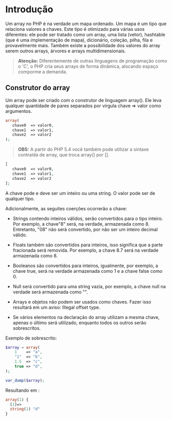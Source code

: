 
# Introdução

Um array no PHP é na verdade um mapa ordenado. Um mapa é um tipo que relaciona valores a chaves. Este tipo é otimizado para várias usos diferentes: ele pode ser tratado como um array, uma lista (vetor), hashtable (que é uma implementação de mapa), dicionário, coleção, pilha, fila e provavelmente mais. Também existe a possibilidade dos valores do array serem outros arrays, árvores e arrays multidimensionais.

> **Atenção:** Diferentemente de outras linguagens de programação como o 'C', o PHP cria seus arrays de forma dinâmica, alocando espaço comporme a demanda.

## Construtor do array

Um array pode ser criado com o construtor de linguagem array(). Ele leva qualquer quantidade de pares separados por vírgula chave => valor como argumentos.

```php
array(
   chave0  => valor0,
   chave1  => valor1,
   chave2  => valor2
);
```

> **OBS:** A partir do PHP 5.4 você também pode utilizar a sintaxe contraída de array, que troca array() por [].

```php
[
   chave0  => valor0,
   chave1  => valor1,
   chave2  => valor2
];
```

A chave pode e deve ser um inteiro ou uma string. O valor pode ser de qualquer tipo.

Adicionalmente, as seguites coerções ocorrerão a chave:

* Strings contendo inteiros válidos, serão convertidos para o tipo inteiro. Por exemplo, a chave"8" será, na verdade, armazenada como 8. Entretanto, "08" não será convertido, por não ser um inteiro decimal válido.

* Floats também são convertidos para inteiros, isso significa que a parte fracionada será removida. Por exemplo, a chave 8.7 será na verdade armazenada como 8.

* Booleanos são convertidos para inteiros, igualmente, por exemplo, a chave true, será na verdade armazenada como 1 e a chave false como 0.

* Null será convertido para uma string vazia, por exemplo, a chave null na verdade será armazenada como "".

* Arrays e objetos não podem ser usados como chaves. Fazer isso resultará em um aviso: Illegal offset type.

* Se vários elementos na declaração do array utilizam a mesma chave, apenas o último será utilizado, enquanto todos os outros serão sobrescritos.

Exemplo de sobrescrito:

```PHP
$array = array(
    1    => "a",
    "1"  => "b",
    1.5  => "c",
    true => "d",
);

var_dump($array);

```

Resultando em :

```PHP
array(1) {
  [1]=>
  string(1) "d"
}
```

